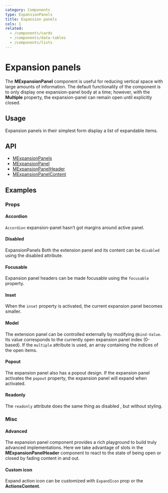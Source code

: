```yaml
---
category: Components
type: ExpansionPanels
title: Expansion panels
cols: 1
related:
  - /components/cards
  - /components/data-tables
  - /components/lists
---
```


# Expansion panels

The **MExpansionPanel** component is useful for reducing vertical space with large amounts of information. The default
functionality of the component is to only display one expansion-panel body at a time; however, with the **Multiple**
property, the expansion-panel can remain open until explicitly closed.

## Usage

Expansion panels in their simplest form display a list of expandable items.

<expansion-panels-usage></expansion-panels-usage>

## API

- [MExpansionPanels](/api/MExpansionPanels)
- [MExpansionPanel](/api/MExpansionPanel)
- [MExpansionPanelHeader](/api/MExpansionPanelHeader)
- [MExpansionPanelContent](/api/MExpansionPanelContent)

## Examples

### Props

#### Accordion

`Accordion` expansion-panel hasn’t got margins around active panel.

<example file="" />

#### Disabled

ExpansionPanels Both the extension panel and its content can be `disabled` using the disabled attribute. 

<example file="" />

#### Focusable

Expansion panel headers can be made focusable using the `focusable` property.

<example file="" />

#### Inset

When the `inset` property is activated, the current expansion panel becomes smaller.

<example file="" />

#### Model

The extension panel can be controlled externally by modifying `@bind-Value`. Its value corresponds to the currently open expansion panel index (0-based). If the `multiple` attribute is used, an array containing the indices of the open items.

<example file="" />

#### Popout

The expansion panel also has a popout design. If the expansion panel activates the `popout` property, the expansion panel will expand when activated.

<example file="" />

#### Readonly

The `readonly` attribute does the same thing as disabled , but without styling.

<example file="" />

### Misc

#### Advanced

The expansion panel component provides a rich playground to build truly advanced implementations. Here we take advantage of slots in the **MExpansionPanelHeader**   component to react to the state of being open or closed by fading content in and out.

<example file="" />

#### Custom icon

Expand action icon can be customized with `ExpandIcon` prop or the **ActionsContent**.

<example file="" />

